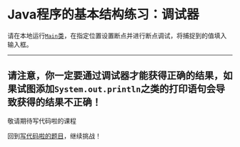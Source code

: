 # Java程序的基本结构练习：调试器

请在本地运行[`Main`类](https://github.com/hcsp/set-a-condition-breakpoint/blob/master/src/main/java/Main.java)，在指定位置设置断点并进行断点调试，将捕捉到的值填入输入框。

-----
请注意，你一定要通过调试器才能获得正确的结果，如果试图添加`System.out.println`之类的打印语句会导致获得的结果不正确！
-----

敬请期待写代码啦的课程

回到[写代码啦的题目](https://xiedaimala.com/tasks/983f970a-bfd9-4141-89c1-c3479f2a61e8/quizzes/6d73994a-aa16-42fd-af55-e44a0ed43c87)，继续挑战！
